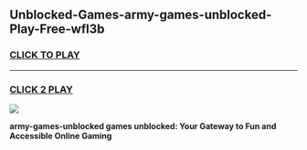 
## Unblocked-Games-army-games-unblocked-Play-Free-wfl3b
<h3>
<a href="https://premium76.site?title=army-games-unblocked&ref=18A1">CLICK TO PLAY</a></h3>
<hr>

<h3>
<a href="https://premium76.site?title=army-games-unblocked&ref=18A1">CLICK 2 PLAY</a>
  
</h3>

<a href="https://premium76.site?title=army-games-unblocked&ref=18A1"><img src="https://clearcache.store/games.png"></a>


**army-games-unblocked games unblocked: Your Gateway to Fun and Accessible Online Gaming**

